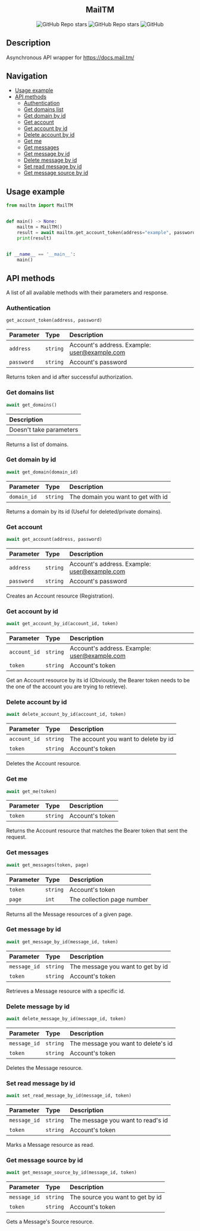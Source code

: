 <h2 align="center">MailTM</h2>

<div align="center">
 <img alt="GitHub Repo stars" src="https://img.shields.io/github/stars/prtolem/MailTM">
 <img alt="GitHub Repo stars" src="https://img.shields.io/github/languages/code-size/prtolem/MailTM">
 <img alt="GitHub" src="https://img.shields.io/github/license/prtolem/MailTM">
</div>

## Description
Asynchronous API wrapper for https://docs.mail.tm/

## Navigation
* [Usage example](#Usage-example)
* [API methods](#API-methods)
  * [Authentication](#Authentication)
  * [Get domains list](#Get-domains-list)
  * [Get domain by id](#Get-domain-by-id)
  * [Get account](#Get-account)
  * [Get account by id](#Get-account-by-id)
  * [Delete account by id](#Delete-account-by-id)
  * [Get me](#Get-me)
  * [Get messages](#Get-messages)
  * [Get message by id](#Get-message-by-id)
  * [Delete message by id](#Delete-message-by-id)
  * [Set read message by id](#Set-read-message-by-id)
  * [Get message source by id](#Get-message-source-by-id)

## Usage example
```python
from mailtm import MailTM


def main() -> None:
    mailtm = MailTM()
    result = await mailtm.get_account_token(address="example", password="example")
    print(result)


if __name__ == '__main__':
    main()
```

## API methods
A list of all available methods with their parameters and response.

### Authentication
```python 
get_account_token(address, password)
```

| Parameter   | Type     | Description                                  |
|:------------| :------- |:---------------------------------------------|
| `address`   | `string` | Account's address. Example: user@example.com |
| `password`  | `string` | Account's password                           |

Returns token and id after successful authorization.

### Get domains list
```python 
await get_domains()
```

| Description             |
|:------------------------|
| Doesn't take parameters |

Returns a list of domains.

### Get domain by id
```python 
await get_domain(domain_id)
```

| Parameter    | Type     | Description                         |
|:-------------| :------- |:------------------------------------|
| `domain_id`  | `string` | The domain you want to get with id  |

Returns a domain by its id (Useful for deleted/private domains).

### Get account
```python 
await get_account(address, password)
```

| Parameter   | Type     | Description                                  |
|:------------| :------- |:---------------------------------------------|
| `address`   | `string` | Account's address. Example: user@example.com |
| `password`  | `string` | Account's password                           |

Creates an Account resource (Registration).

### Get account by id
```python 
await get_account_by_id(account_id, token)
```

| Parameter    | Type     | Description                                  |
|:-------------| :------- |:---------------------------------------------|
| `account_id` | `string` | Account's address. Example: user@example.com |
| `token`      | `string` | Account's token                              |

Get an Account resource by its id (Obviously, the Bearer token needs to be the one of the account you are trying to retrieve).

### Delete account by id
```python 
await delete_account_by_id(account_id, token)
```

| Parameter    | Type     | Description                          |
|:-------------| :------- |:-------------------------------------|
| `account_id` | `string` | The account you want to delete by id |
| `token`      | `string` | Account's token                      |

Deletes the Account resource.

### Get me
```python 
await get_me(token)
```

| Parameter  | Type     | Description     |
|:-----------| :------- |:----------------|
| `token`    | `string` | Account's token |

Returns the Account resource that matches the Bearer token that sent the request.

### Get messages
```python 
await get_messages(token, page)
```

| Parameter | Type     | Description                |
|:----------|:---------|:---------------------------|
| `token`   | `string` | Account's token            |
| `page`    | `int`    | The collection page number |

Returns all the Message resources of a given page.

### Get message by id
```python 
await get_message_by_id(message_id, token)
```

| Parameter     | Type       | Description                         |
|:--------------|:-----------|:------------------------------------|
| `message_id`  | `string`   | The message you want to get by id   |
| `token`       | `string`   | Account's token                     |

Retrieves a Message resource with a specific id.

### Delete message by id
```python 
await delete_message_by_id(message_id, token)
```

| Parameter     | Type       | Description                         |
|:--------------|:-----------|:------------------------------------|
| `message_id`  | `string`   | The message you want to delete's id |
| `token`       | `string`   | Account's token                     |

Deletes the Message resource.

### Set read message by id
```python 
await set_read_message_by_id(message_id, token)
```

| Parameter     | Type       | Description                        |
|:--------------|:-----------|:-----------------------------------|
| `message_id`  | `string`   | The message you want to read's id  |
| `token`       | `string`   | Account's token                    |

Marks a Message resource as read.

### Get message source by id
```python 
await get_message_source_by_id(message_id, token)
```

| Parameter     | Type       | Description                       |
|:--------------|:-----------|:----------------------------------|
| `message_id`  | `string`   | The source you want to get by id  |
| `token`       | `string`   | Account's token                   |

Gets a Message's Source resource.
